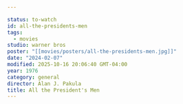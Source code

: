```yaml
---

status: to-watch
id: all-the-presidents-men
tags:
  - movies
studio: warner bros
poster: "[[movies/posters/all-the-presidents-men.jpg]]"
date: "2024-02-07"
modified: 2025-10-16 20:06:40 GMT-04:00
year: 1976
category: general
director: Alan J. Pakula
title: All the President's Men
---
```

